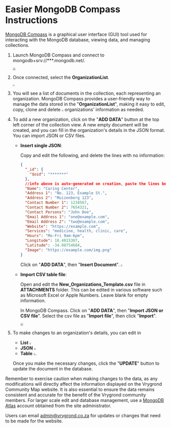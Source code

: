 # Easier MongoDB Compass Instructions

[MongoDB Compass](https://www.mongodb.com/try/download/compass) is a graphical user interface (GUI) tool used for interacting with the MongoDB database, viewing data, and managing collections.

1. Launch MongoDB Compass and connect to mongodb+srv://***.mongodb.net/.

   <img src="https://github.com/VrygrondCommunityGitHub/BAP/blob/main/ATTACHMENTS/1.png?raw=true" style="zoom: 50%;" />

2. Once connected, select the **OrganizationList**.

   <img src="https://github.com/VrygrondCommunityGitHub/BAP/blob/main/ATTACHMENTS/2.png?raw=true" style="zoom: 33%;" />

3. You will see a list of documents in the collection, each representing an organization. MongoDB Compass provides a user-friendly way to manage the data stored in the "**OrganizationList**", making it easy to edit, copy, clone and delete <img src="https://github.com/VrygrondCommunityGitHub/BAP/blob/main/ATTACHMENTS/3.png?raw=true" style="zoom:33%;" /> organizations' information as needed.

4. To add a new organization, click on the "**ADD DATA**" button at the top left corner of the collection view. A new empty document will be created, and you can fill in the organization's details in the JSON format. You can import JSON or CSV files.

   - **Insert single JSON**:

     Copy and edit the following, and delete the lines with no information:

     ```json
     {
       "_id": {
         "$oid": "*******"
       },
       //info above is auto-generated on creation, paste the lines below
       "Name": "Caring Center",
       "Address 1": "No. 123, Example St.",
       "Address 2": "Muizenberg 123",
       "Contact Number 1": 1234567,
       "Contact Number 2": 7654321,
       "Contact Persons": "John Doe",
       "Email Address 1": "one@example.com",
       "Email Address 2": "two@example.com",
       "Website": "https://example.com",
       "Services": "medicine, health, clinic, care",
       "Hours": "Mo-Fri 9am-6pm",
       "Longitude": 18.4815307,
       "Latitude": -34.08754684,
       "Image": "https://example.com/img.png"
     }
     ```

     Click on "**ADD DATA**", then "**Insert Document**". <img src="https://github.com/VrygrondCommunityGitHub/BAP/blob/main/ATTACHMENTS/8.png" style="zoom:33%;" />

   - **Import CSV table file**:

     Open and edit the **New_Organizations_Template.csv** file in **ATTACHMENTS** folder. This can be edited in various software such as Microsoft Excel or Apple Numbers. Leave blank for empty information.

     In MongoDB Compass. Click on "**ADD DATA**", then "**Import JSON or CSV file**". Select the csv file as "**Import file**", then click "**Import**".

     <img src="https://github.com/VrygrondCommunityGitHub/BAP/blob/main/ATTACHMENTS/7.png" style="zoom: 50%;" />

5. To make changes to an organization's details, you can edit in

   - **List** <img src="https://github.com/VrygrondCommunityGitHub/BAP/blob/main/ATTACHMENTS/4.png" style="zoom:33%;" />
   - **JSON** <img src="https://github.com/VrygrondCommunityGitHub/BAP/blob/main/ATTACHMENTS/5.png" style="zoom:33%;" />
   - **Table** <img src="https://github.com/VrygrondCommunityGitHub/BAP/blob/main/ATTACHMENTS/6.png?raw=true" style="zoom:33%;" />.

   Once you make the necessary changes, click the "**UPDATE**" button to update the document in the database.

Remember to exercise caution when making changes to the data, as any modifications will directly affect the information displayed on the Vrygrond Community Map website. It is also essential to ensure the data remains consistent and accurate for the benefit of the Vrygrond community members. For larger scale edit and database management, use a [MongoDB Atlas](https://www.mongodb.com/cloud/atlas) account obtained from the site administrator.

Users can email <admin@vrygrond.co.za> for updates or changes that need to be made for the website.